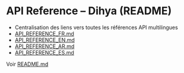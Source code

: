 # API Reference – Dihya (README)

- Centralisation des liens vers toutes les références API multilingues
- [API_REFERENCE_FR.md](API_REFERENCE_FR.md)
- [API_REFERENCE_EN.md](API_REFERENCE_EN.md)
- [API_REFERENCE_AR.md](API_REFERENCE_AR.md)
- [API_REFERENCE_ES.md](API_REFERENCE_ES.md)

Voir [README.md](README.md)
